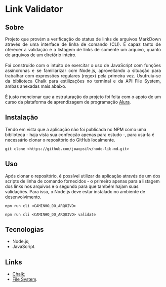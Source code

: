 # Link Validator

## Sobre
<div align="justify">
<div>Projeto que provém a verificação do status de links de arquivos MarkDown através de uma interface de linha de comando (CLI). É capaz tanto de oferecer a validação e a listagem de links de somente um arquivo, quanto de arquivos de um diretório inteiro.</div>
<br>
<div>Foi construído com o intuito de exercitar o uso de JavaScript com funções assíncronas e se familiarizar com Node.js, aproveitando a situação para trabalhar com expressões regulares (regex) pela primeira vez. Usufruiu-se da biblioteca Chalk para estilizações no terminal e da API File System, ambas anexadas mais abaixo.</div>
<br>
<div>É justo mencionar que a estruturação do projeto foi feita com o apoio de um curso da plataforma de aprendizagem de programação <a href="https://www.alura.com.br" target="_blank">Alura</a>.</div>
</div>

## Instalação
Tendo em vista que a aplicação não foi publicada no NPM como uma biblioteca - haja vista sua confecção apenas para estudo -, para usá-la é necessário clonar o repositório do GitHub localmente.
```
git clone <https://github.com/joaopsilv/node-lib-md.git>
```

## Uso
Após clonar o repositório, é possível utilizar da aplicação através de um dos scripts de linha de comando fornecidos - o primeiro apenas para a listagem dos links nos arquivos e o segundo para que também hajam suas validações. Para isso, o Node.js deve estar instalado no ambiente de desenvolvimento.
```
npm run cli <CAMINHO_DO_ARQUIVO>
```
```
npm run cli <CAMINHO_DO_ARQUIVO> validate
```

## Tecnologias
- Node.js;
- JavaScript.

## Links
- <a href="https://www.npmjs.com/package/chalk" target="_blank">Chalk</a>;
- <a href="https://nodejs.org/api/fs.html" target="_blank">File System</a>.